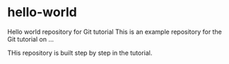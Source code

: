# hello-world
Hello world repository for Git tutorial
This is an example repository for the Git tutorial on ...

THis repository is built step by step in the tutorial.